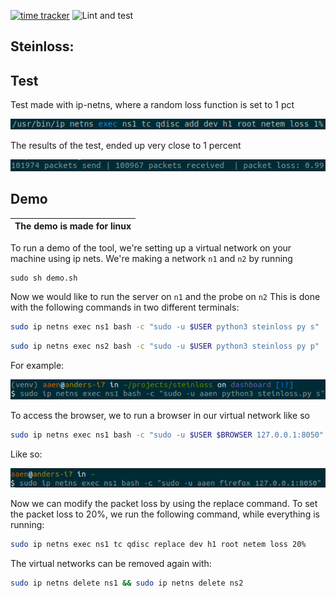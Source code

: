 [![time tracker](https://wakatime.com/badge/github/steinwurf/steinloss.svg)](https://wakatime.com/badge/github/steinwurf/steinloss)
![Lint and test](https://github.com/steinwurf/steinloss/workflows/Lint%20and%20test/badge.svg?branch=master)
## Steinloss:
## Test
Test made with ip-netns, where a random loss function is set to 1 pct

![setup](media/test_1pct_setup.png)

The results of the test, ended up very close to 1 percent

![results](media/test_1pct.png)

## Demo
|The demo is made for linux|
| --- |
To run a demo of the tool, we're setting up a virtual network on your machine using ip nets.
We're making a network `n1` and `n2` by running
```
sudo sh demo.sh
```

Now we would like to run the server on `n1` and the probe on `n2`
This is done with the following commands in two different terminals:

```bash
sudo ip netns exec ns1 bash -c "sudo -u $USER python3 steinloss py s"
```

```bash
sudo ip netns exec ns2 bash -c "sudo -u $USER python3 steinloss py p"
```
For example:

![](assets/readme/run_demo_1.png)

To access the browser, we to run a browser in our virtual network like so
```bash
sudo ip netns exec ns1 bash -c "sudo -u $USER $BROWSER 127.0.0.1:8050"
```
Like so:

![](assets/readme/browser_n1.png)

Now we can modify the packet loss by using the replace command. To set the packet loss to 20%, we run the following command, while everything is running:
```bash
sudo ip netns exec ns1 tc qdisc replace dev h1 root netem loss 20%
```

The virtual networks can be removed again with:
```bash
sudo ip netns delete ns1 && sudo ip netns delete ns2
```


